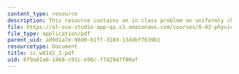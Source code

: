 ```yaml
---
content_type: resource
description: This resource contains an in class problem on uniformly charged disk.
file: https://ol-ocw-studio-app-qa.s3.amazonaws.com/courses/8-02-physics-ii-electricity-and-magnetism-spring-2007/8f9a81a61468c91ce96cf7d2947f00af_ic_w01d2_3.pdf
file_type: application/pdf
parent_uid: ad9d1a7e-98d0-b1ff-318d-13ddbf7639b1
resourcetype: Document
title: ic_w01d2_3.pdf
uid: 8f9a81a6-1468-c91c-e96c-f7d2947f00af
---
```

